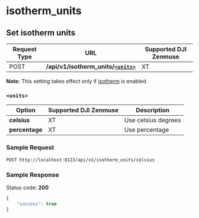 isotherm_units
=====

Set isotherm units
-----------------

Request Type | URL | Supported DJI Zenmuse
-------------|-----|-----------------------
POST | **/api/v1/isotherm_units/[`<units>`](#-units-)** | XT

**Note:** This setting takes effect only if [isotherm](/camadapter/api/isotherm/) is enabled.

### `<units>`

Option | Supported DJI Zenmuse | Description
-------|-----------------------|------------
**celsius**    | XT | Use celsius degrees
**percentage** | XT | Use percentage

### Sample Request

```http
POST http://localhost:8123/api/v1/isotherm_units/celsius
```

### Sample Response

Status code: **200**

```javascript
{
    "success": true
}
```

